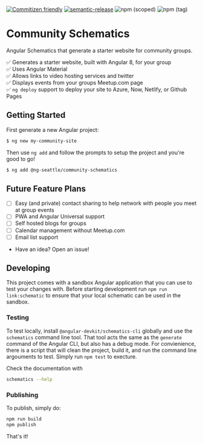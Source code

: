 [![Commitizen friendly](https://img.shields.io/badge/commitizen-friendly-brightgreen.svg)](http://commitizen.github.io/cz-cli/)
[![semantic-release](https://img.shields.io/badge/%20%20%F0%9F%93%A6%F0%9F%9A%80-semantic--release-e10079.svg)](https://github.com/semantic-release/semantic-release)
![npm (scoped)](https://img.shields.io/npm/v/@ng-seattle/community-schematics)
![npm (tag)](https://img.shields.io/npm/v/@ng-seattle/community-schematics/next)  

# Community Schematics

Angular Schematics that generate a starter website for community groups.

:white_check_mark: Generates a starter website, built with Angular 8, for your group  
:white_check_mark: Uses Angular Material  
:white_check_mark: Allows links to video hosting services and twitter  
:white_check_mark: Displays events from your groups Meetup.com page  
:white_check_mark: `ng deploy` support to deploy your site to Azure, Now, Netlify, or Github Pages

## Getting Started

First generate a new Angular project:

```bash
$ ng new my-community-site
```

Then use `ng add` and follow the prompts to setup the project and you're good to go!

```bash
$ ng add @ng-seattle/community-schematics
```

## Future Feature Plans

- [ ] Easy (and private) contact sharing to help network with people you meet at group events
- [ ] PWA and Angular Universal support
- [ ] Self hosted blogs for groups
- [ ] Calendar management without Meetup.com
- [ ] Email list support
- Have an idea? Open an issue!

## Developing

This project comes with a sandbox Angular application that you can use to test your changes with. Before starting development run `npm run link:schematic` to ensure that your local schematic can be used in the sandbox.

### Testing

To test locally, install `@angular-devkit/schematics-cli` globally and use the `schematics` command line tool. That tool acts the same as the `generate` command of the Angular CLI, but also has a debug mode. For convienience, there is a script that will clean the project, build it, and run the command line argouments to test. Simply run `npm test` to execture.

Check the documentation with

```bash
schematics --help
```

### Publishing

To publish, simply do:

```bash
npm run build
npm publish
```

That's it!
